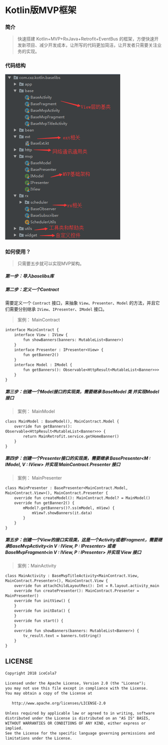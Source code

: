 # Kotlin版MVP框架

### 简介

> 快速搭建 Kotlin+MVP+RxJava+Retrofit+EventBus 的框架，方便快速开发新项目、减少开发成本，让所写的代码更加简洁，让开发者只需要关注业务的实现。

### 代码结构

![](/art/base.png)

### 如何使用？

> 只需要五步就可以实现MVP架构。

##### 第一步：导入baselibs库

##### 第二步：定义一个Contract

需要定义一个 `Contract` 接口，来抽象 `View`、`Presenter`、`Model` 的方法，并且它们需要分别继承 `IView`、`IPresenter`、`IModel` 接口。
> 案例： MainContract

```
interface MainContract {
    interface View : IView {
        fun showBanners(banners: MutableList<Banner>)
    }
    interface Presenter : IPresenter<View> {
        fun getBanner2()
    }
    interface Model : IModel {
        fun getBanners(): Observable<HttpResult<MutableList<Banner>>>
    }
}
```

##### 第三步：创建一个Model接口的实现类，需要继承 BaseModel 类 并实现Model接口
> 案例： MainModel

```
class MainModel : BaseModel(), MainContract.Model {
    override fun getBanners(): Observable<HttpResult<MutableList<Banner>>> {
        return MainRetrofit.service.getHomeBanner()
    }
}
```

##### 第四步：创建一个Presenter接口的实现类，需要继承 BasePresenter<M : IModel, V : IView> 并实现 MainContract.Presenter 接口

> 案例： MainPresenter

```
class MainPresenter : BasePresenter<MainContract.Model, MainContract.View>(), MainContract.Presenter {
    override fun createModel(): MainContract.Model? = MainModel()
    override fun getBanner2() {
        mModel?.getBanners()?.ss(mModel, mView) {
            mView?.showBanners(it.data)
        }
    }
}
```

##### 第五步：创建一个View的接口实现类，这是一个Activity或者Fragment，需要继承BaseMvpActivity<in V : IView, P : IPresenter<V>> 或者 BaseMvpFragment<in V : IView, P : IPresenter<V>> 并实现 View 接口
> 案例：MainActivity

```
class MainActivity : BaseMvpTitleActivity<MainContract.View, MainContract.Presenter>(), MainContract.View {
    override fun attachChildLayoutRes(): Int = R.layout.activity_main
    override fun createPresenter(): MainContract.Presenter = MainPresenter()
    override fun initView() {
    }
    override fun initData() {
    }
    override fun start() {
    }
    override fun showBanners(banners: MutableList<Banner>) {
        tv_result.text = banners.toString()
    }
}
```

## LICENSE

```
Copyright 2018 iceCola7 

Licensed under the Apache License, Version 2.0 (the "License");
you may not use this file except in compliance with the License.
You may obtain a copy of the License at

   http://www.apache.org/licenses/LICENSE-2.0

Unless required by applicable law or agreed to in writing, software
distributed under the License is distributed on an "AS IS" BASIS,
WITHOUT WARRANTIES OR CONDITIONS OF ANY KIND, either express or implied.
See the License for the specific language governing permissions and
limitations under the License.
```